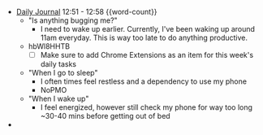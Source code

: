 - [Daily Journal](<Daily Journal.md>) 12:51 - 12:58 {{word-count}}
    - "Is anything bugging me?"
        - I need to wake up earlier. Currently, I've been waking up around 11am everyday. This is way too late to do anything productive.
    - hbWl8HHTB
        - [ ] Make sure to add Chrome Extensions as an item for this week's daily tasks
    - "When I go to sleep"
        - I often times feel restless and a dependency to use my phone
        - NoPMO 
    - "When I wake up"
        - I feel energized, however still check my phone for way too long ~30-40 mins before getting out of bed
- 
